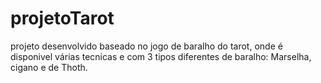 # projetoTarot
projeto desenvolvido baseado no jogo de baralho do tarot, onde é disponivel várias tecnicas e com 3 tipos diferentes de baralho: Marselha, cigano e de Thoth.
